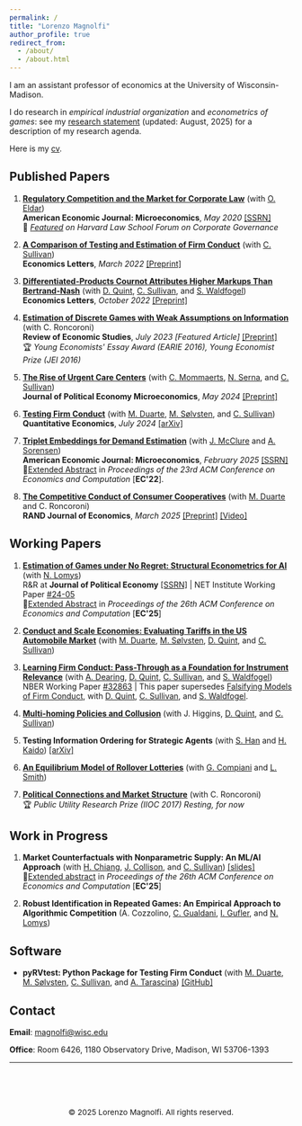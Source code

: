 ```yaml
---
permalink: /
title: "Lorenzo Magnolfi"
author_profile: true
redirect_from: 
  - /about/
  - /about.html
---
```


I am an assistant professor of economics at the University of Wisconsin-Madison. 

I do research in *empirical industrial organization* and *econometrics of games*: see my [research statement](files\Research_Statement+(5).pdf) (updated: August, 2025) for a description of my research agenda. 

Here is my [cv](files\cv_2025.pdf).

## Published Papers

1. [**Regulatory Competition and the Market for Corporate Law**](https://www.aeaweb.org/articles?id=10.1257%2Fmic.20180056) (with [O. Eldar](https://sites.google.com/view/ofereldar))  
   **American Economic Journal: Microeconomics**, *May 2020* [[SSRN]](https://papers.ssrn.com/sol3/papers.cfm?abstract_id=2685969)<br>
   📰 *[Featured](https://corpgov.law.harvard.edu/2015/12/28/regulatory-competition-and-the-market-for-corporate-law/) on Harvard Law School Forum on Corporate Governance*

2. [**A Comparison of Testing and Estimation of Firm Conduct**](https://www.sciencedirect.com/science/article/pii/S0165176522000246) (with [C. Sullivan](https://sites.google.com/view/christopher-sullivan))  
   **Economics Letters**, *March 2022* [[Preprint]](files/papers/AComparisonOfTestingEstimationFirmConduct.pdf)

3. [**Differentiated-Products Cournot Attributes Higher Markups Than Bertrand-Nash**](https://doi.org/10.1016/j.econlet.2022.110804) (with [D. Quint](https://users.ssc.wisc.edu/~dquint/), [C. Sullivan](https://sites.google.com/view/christopher-sullivan), and [S. Waldfogel](https://www.swaldfogel.com/))  
   **Economics Letters**, *October 2022*   [[Preprint]](files/papers/BertrandCournot+(76).pdf)

4. [**Estimation of Discrete Games with Weak Assumptions on Information**](https://academic.oup.com/restud/advance-article-abstract/doi/10.1093/restud/rdac058/6670639) (with C. Roncoroni)  
   **Review of Economic Studies**, *July 2023* *[Featured Article]*  [[Preprint]](files/papers/EstimationDiscrGamesWeakInfo_MagnolfiRoncoroni_Mar2022.pdf)<br>
   🏆 *Young Economists' Essay Award (EARIE 2016), Young Economist Prize (JEI 2016)*

5. [**The Rise of Urgent Care Centers**](https://www.journals.uchicago.edu/doi/10.1086/727821) (with [C. Mommaerts](https://sites.google.com/site/corinamommaerts/), [N. Serna](https://www.nserna.com/), and [C. Sullivan](https://sites.google.com/view/christopher-sullivan))  
   **Journal of Political Economy Microeconomics**, *May 2024* [[Preprint]](files/papers/RiseUCCs.pdf)

6. [**Testing Firm Conduct**](https://www.econometricsociety.org/publications/quantitative-economics/2024/07/01/Testing-Firm-Conduct) (with [M. Duarte](https://sites.google.com/view/marco-duarte/home), [M. Sølvsten](https://sites.google.com/site/mikkelsoelvsten/), and [C. Sullivan](https://sites.google.com/view/christopher-sullivan))  
   **Quantitative Economics**, *July 2024*  [[arXiv]](https://arxiv.org/abs/2301.06720)

7. [**Triplet Embeddings for Demand Estimation**](https://www.aeaweb.org/articles?id=10.1257/mic.20220248) (with [J. McClure](https://www.joncfmcclure.com/) and [A. Sorensen](https://users.ssc.wisc.edu/~sorensen/))  
  **American Economic Journal: Microeconomics**, *February 2025*  [[SSRN]](https://papers.ssrn.com/sol3/papers.cfm?abstract_id=4113399)<br>
📄[Extended Abstract](https://dl.acm.org/doi/10.1145/3490486.3538282) in *Proceedings of the 23rd ACM Conference on Economics and Computation* [**EC'22**]. 

9. [**The Competitive Conduct of Consumer Cooperatives**](https://onlinelibrary.wiley.com/doi/10.1111/1756-2171.12496) (with [M. Duarte](https://sites.google.com/view/marco-duarte/home) and C. Roncoroni)  
   **RAND Journal of Economics**, *March 2025* [[Preprint]](files/papers/Cooperatives+(16).pdf) [[Video]](https://youtu.be/O4qBSvh3SUU)

## Working Papers

1. [**Estimation of Games under No Regret: Structural Econometrics for AI**](files/papers/Estimation_of_Games_under_No_Regret_11_29(3).pdf) (with [N. Lomys](https://niccololomys.com/))  
   R&R at **Journal of Political Economy** [[SSRN]](https://ssrn.com/abstract=4269273) | NET Institute Working Paper [#24-05](https://ideas.repec.org/p/net/wpaper/2405.html)<br>
📄[Extended Abstract](https://dl.acm.org/doi/10.1145/3736252.3742516) in *Proceedings of the 26th ACM Conference on Economics and Computation* [**EC'25**]  

2. [**Conduct and Scale Economies: Evaluating Tariffs in the US Automobile Market**](/files/papers/ConductAndScaleEconomies_Manuscript+(1)) (with [M. Duarte](https://sites.google.com/view/marco-duarte/home), [M. Sølvsten](https://sites.google.com/site/mikkelsoelvsten/), [D. Quint](https://users.ssc.wisc.edu/~dquint/), and [C. Sullivan](https://sites.google.com/view/christopher-sullivan))

3. [**Learning Firm Conduct: Pass-Through as a Foundation for Instrument Relevance**](files/papers/Falsifying_Models_and_Tax_Instruments+(22)(2).pdf) (with [A. Dearing](https://business.cornell.edu/faculty-research/faculty/aed237/), [D. Quint](https://users.ssc.wisc.edu/~dquint/), [C. Sullivan](https://sites.google.com/view/christopher-sullivan), and [S. Waldfogel](https://www.swaldfogel.com/))<br>
NBER Working Paper [#32863](https://www.nber.org/papers/w32863) | This paper supersedes [Falsifying Models of Firm Conduct](magnolfi-quint-sullivan-waldfogel.pdf), with [D. Quint](https://users.ssc.wisc.edu/~dquint/), [C. Sullivan](https://sites.google.com/view/christopher-sullivan), and [S. Waldfogel](https://www.swaldfogel.com/).

4. [**Multi-homing Policies and Collusion**](files/papers/PlatformCollusion+(3).pdf) (with J. Higgins, [D. Quint](https://users.ssc.wisc.edu/~dquint/), and [C. Sullivan](https://sites.google.com/view/christopher-sullivan)) 

5. **Testing Information Ordering for Strategic Agents** (with [S. Han](https://sukjinhan.com/info-1) and [H. Kaido](https://people.bu.edu/hkaido/))  [[arXiv]](https://arxiv.org/abs/2402.19425)

6. [**An Equilibrium Model of Rollover Lotteries**](files/papers/Rollover(1).pdf) (with [G. Compiani](https://giovannicompiani.com/) and [L. Smith](https://www.lonessmith.com/))  

7. [**Political Connections and Market Structure**](files/papers/PoliticalConnectionsMarketStructure.pdf) (with C. Roncoroni)  
🏆 *Public Utility Research Prize (IIOC 2017)*
*Resting, for now*

## Work in Progress   

1. **Market Counterfactuals with Nonparametric Supply: An ML/AI Approach** (with [H. Chiang](https://sites.google.com/view/haroldchiang/home), [J. Collison](https://jackcollison.github.io/), and [C. Sullivan](https://sites.google.com/view/christopher-sullivan)) [[slides]](/files/papers/MarketCFs_slides.pdf)<br>
📄[Extended abstract](https://dl.acm.org/doi/10.1145/3736252.3742649) in *Proceedings of the 26th ACM Conference on Economics and Computation* [**EC'25**]  

2. **Robust Identification in Repeated Games: An Empirical Approach to Algorithmic Competition** (A. Cozzolino, [C. Gualdani](https://www.cristinagualdani.com/), [I. Gufler](https://sites.google.com/view/ivangufler), and [N. Lomys](https://niccololomys.com/))


## Software

- **pyRVtest: Python Package for Testing Firm Conduct** (with [M. Duarte](https://sites.google.com/view/marco-duarte/home), [M. Sølvsten](https://sites.google.com/site/mikkelsoelvsten/), [C. Sullivan](https://sites.google.com/view/christopher-sullivan), and [A. Tarascina](https://anyatarascina.com/)) [[GitHub]](https://github.com/anyatarascina/pyRVtest)
  
## Contact
**Email**: [magnolfi@wisc.edu](mailto:magnolfi@wisc.edu)

**Office**: Room 6426, 1180 Observatory Drive, Madison, WI 53706-1393

---

<div style="text-align: center; margin-top: 3rem; padding-top: 2rem; border-top: 1px solid var(--border-light); color: var(--text-secondary); font-size: 0.85rem;">
© 2025 Lorenzo Magnolfi. All rights reserved.
</div>
